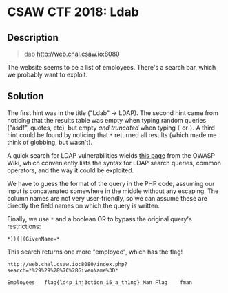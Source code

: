 CSAW CTF 2018: Ldab
====================

## Description

> dab
> http://web.chal.csaw.io:8080

The website seems to be a list of employees. There's a search bar, which we probably want to exploit.

## Solution

The first hint was in the title ("Ldab" → LDAP). The second hint came from noticing that the results table was empty when typing random queries ("asdf", quotes, etc), but empty _and truncated_ when typing `(` or `)`. A third hint could be found by noticing that `*` returned all results (which made me think of globbing, but wasn't).

A quick search for LDAP vulnerabilities wields [this page](https://www.owasp.org/index.php/Testing_for_LDAP_Injection_(OTG-INPVAL-006)) from the OWASP Wiki, which conveniently lists the syntax for LDAP search queries, common operators, and the way it could be exploited.

We have to guess the format of the query in the PHP code, assuming our input is concatenated somewhere in the middle without any escaping.
The column names are not very user-friendly, so we can assume these are directly the field names on which the query is written.

Finally, we use `*` and a boolean OR to bypass the original query's restrictions:

```
*))(|(GivenName=*
```

This search returns one more "employee", which has the flag!

```
http://web.chal.csaw.io:8080/index.php?search=*%29%29%28%7C%28GivenName%3D*

Employees   flag{ld4p_inj3ction_i5_a_th1ng} Man Flag    fman
```
